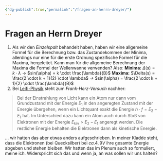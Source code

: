 ```yaml
---
{"dg-publish":true,"permalink":"/fragen-an-herrn-dreyer/"}
---
```


# Fragen an Herrn Dreyer
1. Als wir den *Einzelspalt* behandelt haben, haben wir eine allgemeine Formel für die Berechnung bzw. das Zustandekommen der Minima, allerdings nur eine für die erste Ordnung spezifische Formel für die Maxima, hergeleitet. Kann man für die allgemeine Berechnung der Maxima die Formel der Wellenwanne verwenden? Also:
	**Minima:** $\Delta(s) = k \cdot \lambda$ → $sin(\alpha) = k \cdot \frac{\lambda}{B}$
	**Maxima:** $\Delta(s) = \frac{2 \cdot k + 1}{2} \cdot \lambda$ → $sin(\alpha) = \frac{2 \cdot k + 1}{2} \cdot \frac{\lambda}{B}$
2. Bei [Leifi-Physik](https://www.leifiphysik.de/atomphysik/atomarer-energieaustausch/versuche/franck-hertz-versuch-mit-hg) steht zum *Frank-Herz-Versuch* nachher:
> Bei der Einstrahlung von Licht kann ein Atom nur dann vom Grundzustand mit der Energie $E_1$ in den angeregten Zustand mit der Energie übergehen, wenn ein Lichtquant exakt die Energie $h \cdot f = E_2 - E_1$ hat. Im Unterschied dazu kann ein Atom auch durch Stoß von Elektronen mit der Energie $E_{kin} > E_2 - E_1$ angeregt werden. Die restliche Energie behalten die Elektronen dann als kinetische Energie.

... wir hatten das aber etwas anders aufgeschrieben. In meiner Kladde steht, dass die Elektronen (bei Quecksilber) bei $ca. 4,9V$ ihre gesamte Energie abgeben und stehen bleiben. Wir hatten das im Plenum auch so formuliert, meine ich. Widerspricht sich das und wenn ja, an was sollen wir uns halten?